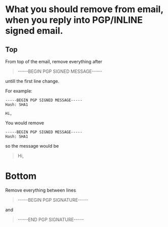 <!DOCTYPE html>
<html>
<head>
<meta name="description" content="Tells what should be removed from PGP/INLINE signed emails when replying in case email client doesn't do it." />
<meta name="keywords" content="email,PGP,inline,PGP/INLINE,Enigmail,Thunderbird,Icedove,reply" />
<meta name="author" content="Mika Suomalainen" />
<link rel="canonical" href="http://mkaysi.github.com/PGP/Replies.html">
<meta charset="UTF-8" />
<title>What to remove in replies to PGP/INLINE signed emails.</title>
</head>

# What you should remove from email, when you reply into PGP/INLINE signed email.

## Top

From top of the email, remove everything after 

> -----BEGIN PGP SIGNED MESSAGE-----

untill the first line change.

For example:

```
-----BEGIN PGP SIGNED MESSAGE-----
Hash: SHA1

Hi,
```

You would remove

```
-----BEGIN PGP SIGNED MESSAGE-----
Hash: SHA1
```

so the message would be

> Hi,

# Bottom

Remove everything between lines

> -----BEGIN PGP SIGNATURE-----

and

> -----END PGP SIGNATURE-----

</html>
